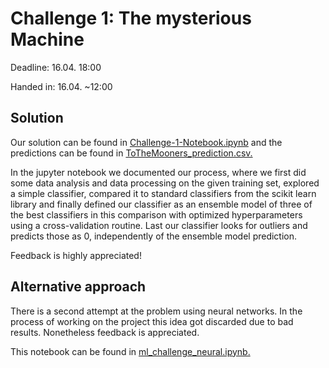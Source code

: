 # Challenge 1: The mysterious Machine

Deadline: 16.04. 18:00 

Handed in: 16.04. ~12:00

## Solution

Our solution can be found in [Challenge-1-Notebook.ipynb](Challenge-1-Notebook.ipynb) and the predictions can be found in [ToTheMooners_prediction.csv.](ToTheMooners_prediction.csv)

In the jupyter notebook we documented our process, where we first did some data analysis and data processing on the given training set, explored a simple classifier, compared it to standard classifiers from the scikit learn library and finally defined our classifier as an ensemble model of three of the best classifiers in this comparison with optimized hyperparameters using a cross-validation routine. Last our classifier looks for outliers and predicts those as 0, independently of the ensemble model prediction.

Feedback is highly appreciated!

## Alternative approach

There is a second attempt at the problem using neural networks. In the process of working on the project this idea got discarded due to bad results. Nonetheless feedback is appreciated.

This notebook can be found in [ml_challenge_neural.ipynb.](ml_challenge_neural.ipynb)




